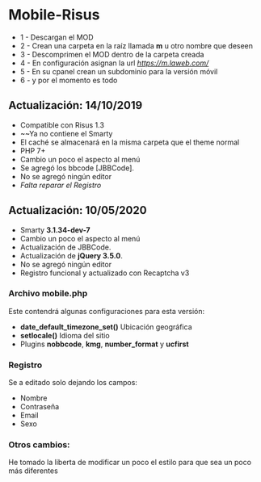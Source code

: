 # Mobile-Risus

* 1 - Descargan el MOD
* 2 - Crean una carpeta en la raíz llamada **m** u otro nombre que deseen
* 3 - Descomprimen el MOD dentro de la carpeta creada
* 4 - En configuración asignan la url *https://m.laweb.com/*
* 5 - En su cpanel crean un subdominio para la versión móvil
* 6 - y por el momento es todo

## Actualización: 14/10/2019
* Compatible con Risus 1.3
* ~~Ya no contiene el Smarty
* El caché se almacenará en la misma carpeta que el theme normal
* PHP 7+
* Cambio un poco el aspecto al menú
* Se agregó los bbcode [JBBCode].
* No se agregó ningún editor
* _Falta reparar el Registro_

## Actualización: 10/05/2020
* Smarty **3.1.34-dev-7**
* Cambio un poco el aspecto al menú
* Actualización de JBBCode.
* Actualización de **jQuery 3.5.0**.
* No se agregó ningún editor
* Registro funcional y actualizado con Recaptcha v3

### Archivo mobile.php
Este contendrá algunas configuraciones para esta versión:
* **date_default_timezone_set()** Ubicación geográfica
* **setlocale()** Idioma del sitio
* Plugins **nobbcode**, **kmg**, **number_format** y **ucfirst**

### Registro
Se a editado solo dejando los campos:
* Nombre
* Contraseña
* Email
* Sexo

### Otros cambios:
He tomado la liberta de modificar un poco el estilo para que 
sea un poco más diferentes
